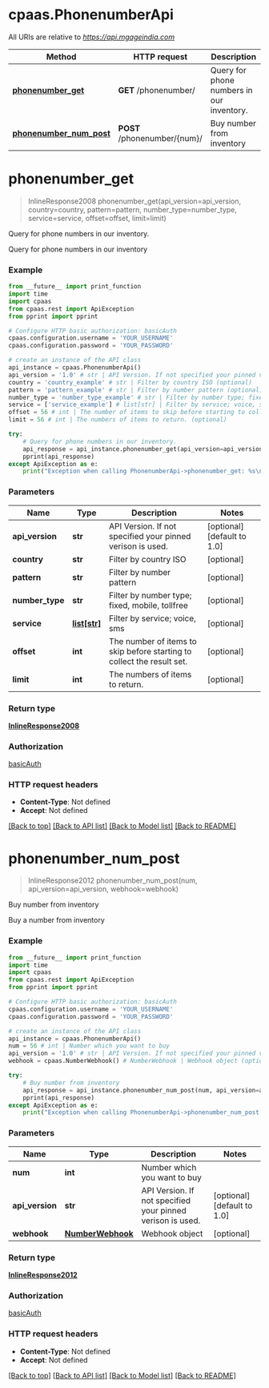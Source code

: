 # cpaas.PhonenumberApi

All URIs are relative to *https://api.mgageindia.com*

Method | HTTP request | Description
------------- | ------------- | -------------
[**phonenumber_get**](PhonenumberApi.md#phonenumber_get) | **GET** /phonenumber/ | Query for phone numbers in our inventory.
[**phonenumber_num_post**](PhonenumberApi.md#phonenumber_num_post) | **POST** /phonenumber/{num}/ | Buy number from inventory


# **phonenumber_get**
> InlineResponse2008 phonenumber_get(api_version=api_version, country=country, pattern=pattern, number_type=number_type, service=service, offset=offset, limit=limit)

Query for phone numbers in our inventory.

Query for phone numbers in our inventory

### Example 
```python
from __future__ import print_function
import time
import cpaas
from cpaas.rest import ApiException
from pprint import pprint

# Configure HTTP basic authorization: basicAuth
cpaas.configuration.username = 'YOUR_USERNAME'
cpaas.configuration.password = 'YOUR_PASSWORD'

# create an instance of the API class
api_instance = cpaas.PhonenumberApi()
api_version = '1.0' # str | API Version. If not specified your pinned verison is used. (optional) (default to 1.0)
country = 'country_example' # str | Filter by country ISO (optional)
pattern = 'pattern_example' # str | Filter by number pattern (optional)
number_type = 'number_type_example' # str | Filter by number type; fixed, mobile, tollfree (optional)
service = ['service_example'] # list[str] | Filter by service; voice, sms (optional)
offset = 56 # int | The number of items to skip before starting to collect the result set. (optional)
limit = 56 # int | The numbers of items to return. (optional)

try: 
    # Query for phone numbers in our inventory.
    api_response = api_instance.phonenumber_get(api_version=api_version, country=country, pattern=pattern, number_type=number_type, service=service, offset=offset, limit=limit)
    pprint(api_response)
except ApiException as e:
    print("Exception when calling PhonenumberApi->phonenumber_get: %s\n" % e)
```

### Parameters

Name | Type | Description  | Notes
------------- | ------------- | ------------- | -------------
 **api_version** | **str**| API Version. If not specified your pinned verison is used. | [optional] [default to 1.0]
 **country** | **str**| Filter by country ISO | [optional] 
 **pattern** | **str**| Filter by number pattern | [optional] 
 **number_type** | **str**| Filter by number type; fixed, mobile, tollfree | [optional] 
 **service** | [**list[str]**](str.md)| Filter by service; voice, sms | [optional] 
 **offset** | **int**| The number of items to skip before starting to collect the result set. | [optional] 
 **limit** | **int**| The numbers of items to return. | [optional] 

### Return type

[**InlineResponse2008**](InlineResponse2008.md)

### Authorization

[basicAuth](../README.md#basicAuth)

### HTTP request headers

 - **Content-Type**: Not defined
 - **Accept**: Not defined

[[Back to top]](#) [[Back to API list]](../README.md#documentation-for-api-endpoints) [[Back to Model list]](../README.md#documentation-for-models) [[Back to README]](../README.md)

# **phonenumber_num_post**
> InlineResponse2012 phonenumber_num_post(num, api_version=api_version, webhook=webhook)

Buy number from inventory

Buy a number from inventory

### Example 
```python
from __future__ import print_function
import time
import cpaas
from cpaas.rest import ApiException
from pprint import pprint

# Configure HTTP basic authorization: basicAuth
cpaas.configuration.username = 'YOUR_USERNAME'
cpaas.configuration.password = 'YOUR_PASSWORD'

# create an instance of the API class
api_instance = cpaas.PhonenumberApi()
num = 56 # int | Number which you want to buy
api_version = '1.0' # str | API Version. If not specified your pinned verison is used. (optional) (default to 1.0)
webhook = cpaas.NumberWebhook() # NumberWebhook | Webhook object (optional)

try: 
    # Buy number from inventory
    api_response = api_instance.phonenumber_num_post(num, api_version=api_version, webhook=webhook)
    pprint(api_response)
except ApiException as e:
    print("Exception when calling PhonenumberApi->phonenumber_num_post: %s\n" % e)
```

### Parameters

Name | Type | Description  | Notes
------------- | ------------- | ------------- | -------------
 **num** | **int**| Number which you want to buy | 
 **api_version** | **str**| API Version. If not specified your pinned verison is used. | [optional] [default to 1.0]
 **webhook** | [**NumberWebhook**](NumberWebhook.md)| Webhook object | [optional] 

### Return type

[**InlineResponse2012**](InlineResponse2012.md)

### Authorization

[basicAuth](../README.md#basicAuth)

### HTTP request headers

 - **Content-Type**: Not defined
 - **Accept**: Not defined

[[Back to top]](#) [[Back to API list]](../README.md#documentation-for-api-endpoints) [[Back to Model list]](../README.md#documentation-for-models) [[Back to README]](../README.md)

